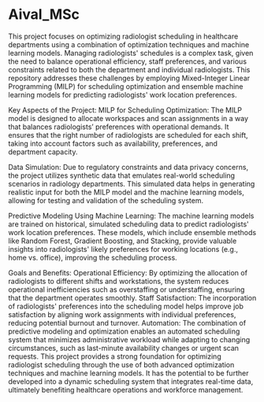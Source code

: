 # Aival_MSc
This project focuses on optimizing radiologist scheduling in healthcare departments using a combination of optimization techniques and machine learning models. Managing radiologists' schedules is a complex task, given the need to balance operational efficiency, staff preferences, and various constraints related to both the department and individual radiologists. This repository addresses these challenges by employing Mixed-Integer Linear Programming (MILP) for scheduling optimization and ensemble machine learning models for predicting radiologists' work location preferences.

Key Aspects of the Project:
MILP for Scheduling Optimization: The MILP model is designed to allocate workspaces and scan assignments in a way that balances radiologists’ preferences with operational demands. It ensures that the right number of radiologists are scheduled for each shift, taking into account factors such as availability, preferences, and department capacity.

Data Simulation: Due to regulatory constraints and data privacy concerns, the project utilizes synthetic data that emulates real-world scheduling scenarios in radiology departments. This simulated data helps in generating realistic input for both the MILP model and the machine learning models, allowing for testing and validation of the scheduling system.

Predictive Modeling Using Machine Learning: The machine learning models are trained on historical, simulated scheduling data to predict radiologists' work location preferences. These models, which include ensemble methods like Random Forest, Gradient Boosting, and Stacking, provide valuable insights into radiologists' likely preferences for working locations (e.g., home vs. office), improving the scheduling process.

Goals and Benefits:
Operational Efficiency: By optimizing the allocation of radiologists to different shifts and workstations, the system reduces operational inefficiencies such as overstaffing or understaffing, ensuring that the department operates smoothly.
Staff Satisfaction: The incorporation of radiologists' preferences into the scheduling model helps improve job satisfaction by aligning work assignments with individual preferences, reducing potential burnout and turnover.
Automation: The combination of predictive modeling and optimization enables an automated scheduling system that minimizes administrative workload while adapting to changing circumstances, such as last-minute availability changes or urgent scan requests.
This project provides a strong foundation for optimizing radiologist scheduling through the use of both advanced optimization techniques and machine learning models. It has the potential to be further developed into a dynamic scheduling system that integrates real-time data, ultimately benefiting healthcare operations and workforce management.
